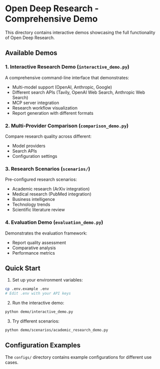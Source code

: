 # Open Deep Research - Comprehensive Demo

This directory contains interactive demos showcasing the full functionality of Open Deep Research.

## Available Demos

### 1. Interactive Research Demo (`interactive_demo.py`)
A comprehensive command-line interface that demonstrates:
- Multi-model support (OpenAI, Anthropic, Google)
- Different search APIs (Tavily, OpenAI Web Search, Anthropic Web Search)
- MCP server integration
- Research workflow visualization
- Report generation with different formats

### 2. Multi-Provider Comparison (`comparison_demo.py`)
Compare research quality across different:
- Model providers
- Search APIs
- Configuration settings

### 3. Research Scenarios (`scenarios/`)
Pre-configured research scenarios:
- Academic research (ArXiv integration)
- Medical research (PubMed integration)
- Business intelligence
- Technology trends
- Scientific literature review

### 4. Evaluation Demo (`evaluation_demo.py`)
Demonstrates the evaluation framework:
- Report quality assessment
- Comparative analysis
- Performance metrics

## Quick Start

1. Set up your environment variables:
```bash
cp .env.example .env
# Edit .env with your API keys
```

2. Run the interactive demo:
```bash
python demo/interactive_demo.py
```

3. Try different scenarios:
```bash
python demo/scenarios/academic_research_demo.py
```

## Configuration Examples

The `configs/` directory contains example configurations for different use cases.
